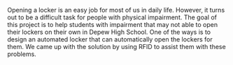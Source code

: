 Opening a locker is an easy job for most of us in daily life. However, it turns out to be a
difficult task for people with physical impairment. The goal of this project is to help students
with impairment that may not able to open their lockers on their own in Depew High School.
One of the ways is to design an automated locker that can automatically open the lockers for
them. We came up with the solution by using RFID to assist them with these problems.

